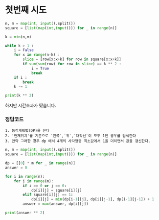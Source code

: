 
# 첫번째 시도
```python
n, m = map(int, input().split())
square = [list(map(int,input())) for _ in range(n)]

k = min(n,m)

while k > 1 :
    i = False
    for x in range(n-k) :
        slice = [row[x:x+k] for row in square[x:x+k]]
        if sum(sum(row) for row in slice) == k ** 2 :
            i = True
            break
    if i :
        break
    k -= 1

print(k ** 2)
```
하지만 시간초과가 떴습니다.



### 정답코드

    1. 동적계획법(DP)을 쓴다
    2. '현재위치'를 기준으로 `왼쪽`,`위`,`대각선`이 모두 1인 경우를 탐색한다
    3. 만약 그러한 경우 dp 에서 4개의 사각형중 최소값에서 1을 더하면서 값을 갱신한다.

```python
n, m = map(int, input().split())
square = [list(map(int,input())) for _ in range(n)]

dp = [[0] * m for _ in range(n)]
answer = 0

for i in range(n):
    for j in range(m):
        if i == 0 or j == 0:
            dp[i][j] = square[i][j]
        elif square[i][j] == 1:
            dp[i][j] = min(dp[i-1][j], dp[i][j-1], dp[i-1][j-1]) + 1
        answer = max(answer, dp[i][j])

print(answer ** 2)
```